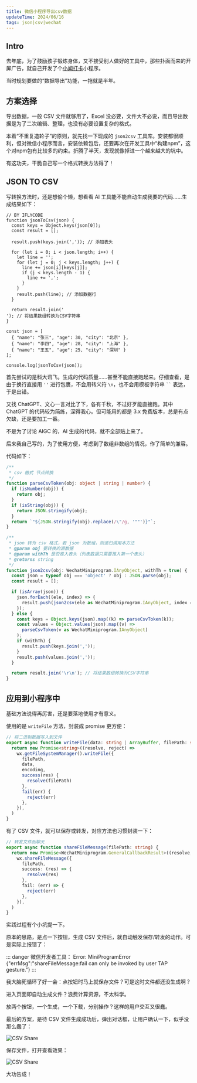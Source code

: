 ```yaml
---
title: 微信小程序导出csv数据
updateTime: 2024/06/16
tags: json|csv|wechat
---
```


## Intro
去年底，为了鼓励孩子锻炼身体，又不接受别人做好的工具中，那些扑面而来的开屏广告，就自己开发了个[小闻打卡](/CODES/punch-of-miniprogram.html)小程序。

当时规划要做的“数据导出”功能，一拖就是半年。

## 方案选择
导出数据，一般 CSV 文件就够用了，Excel 没必要，文件大不必说，而且导出数据是为了二次编辑、整理，也没有必要设置复杂的格式。

本着“不重复造轮子”的原则，就先找一下现成的 `json2csv` 工具库。安装都很顺利，但对微信小程序而言，安装依赖包后，还要再次在开发工具中“构建npm”，这个对npm包有比较多的约束。折腾了半天，发现就像掉进一个越来越大的坑中。

有这功夫，干脆自己写一个格式转换方法得了！

## JSON TO CSV
写转换方法时，还是想偷个懒，想看看 AI 工具能不能自动生成我要的代码……生成结果如下：

```javascript{19,20}
// BY IFLYCODE
function jsonToCsv(json) {
  const keys = Object.keys(json[0]);
  const result = [];

  result.push(keys.join(',')); // 添加表头

  for (let i = 0; i < json.length; i++) {
    let line = '';
    for (let j = 0; j < keys.length; j++) {
      line += json[i][keys[j]];
      if (j < keys.length - 1) {
        line += ',';
      }
    }
    result.push(line); // 添加数据行
  }

  return result.join('
'); // 将结果数组转换为CSV字符串
}

const json = [
  { "name": "张三", "age": 30, "city": "北京" },
  { "name": "李四", "age": 28, "city": "上海" },
  { "name": "王五", "age": 25, "city": "深圳" }
];

console.log(jsonToCsv(json));
```

首先尝试的是科大讯飞。生成的代码质量……甚至不能直接跑起来。仔细查看，是由于换行直接用 `''` 进行包裹，不会用转义符 `\n`，也不会用模板字符串 ` `` ` 表达，于是出错。

又找 ChatGPT、文心一言对比了下，各有千秋，不过好歹能直接跑。其中 ChatGPT 的代码较为简练，深得我心。但可能用的都是 3.x 免费版本，总是有点欠缺，还是要加工一番。

不是为了讨论 AIGC 的，AI 生成的代码，就不全部贴上来了。

后来我自己写的，为了使用方便，考虑到了数组非数组的情况，作了简单的兼容。

代码如下：

```typescript
/**
 * csv 格式 节点转换
 */
function parseCsvToken(obj: object | string | number) {
  if (isNumber(obj)) {
    return obj;
  }
  if (isString(obj)) {
    return JSON.stringify(obj);
  }
  return `"${JSON.stringify(obj).replace(/\"/g, '""')}"`;
}

/**
 * json 转为 csv 格式，若 json 为数组，则递归调用本方法
 * @param obj 要转换的源数据
 * @param withTh 是否推入表头（列表数据只需要推入第一个表头）
 * @returns string
 */
function json2csv(obj: WechatMiniprogram.IAnyObject, withTh = true) {
  const json = typeof obj === 'object' ? obj : JSON.parse(obj);
  const result = [];

  if (isArray(json)) {
    json.forEach((ele, index) => {
      result.push(json2csv(ele as WechatMiniprogram.IAnyObject, index === 0));
    });
  } else {
    const keys = Object.keys(json).map((k) => parseCsvToken(k));
    const values = Object.values(json).map((v) =>
      parseCsvToken(v as WechatMiniprogram.IAnyObject)
    );
    if (withTh) {
      result.push(keys.join(','));
    }
    result.push(values.join(','));
  }

  return result.join('\r\n'); // 将结果数组转换为CSV字符串
}
```

## 应用到小程序中
基础方法说得再厉害，还是要落地使用才有意义。

使用的是 `writeFile` 方法，封装成 promise 更方便：

```typescript
// 将二进制数据写入到文件
export async function writeFile(data: string | ArrayBuffer, filePath: string, encoding: FileEncoding = 'utf-8') {
  return new Promise<string>((resolve, reject) =>
    wx.getFileSystemManager().writeFile({
      filePath,
      data,
      encoding,
      success(res) {
        resolve(filePath)
      },
      fail(err) {
        reject(err)
      },
    }),
  )
}
```

有了 CSV 文件，就可以保存或转发，对应方法也习惯封装一下：

```typescript
// 转发文件到聊天
export async function shareFileMessage(filePath: string) {
  return new Promise<WechatMiniprogram.GeneralCallbackResult>((resolve, reject) =>
    wx.shareFileMessage({
      filePath,
      success: (res) => {
        resolve(res)
      },
      fail: (err) => {
        reject(err)
      },
    }),
  )
}
```

实践过程有个小坑提一下。

原本的思路，是点一下按钮，生成 CSV 文件后，就自动触发保存/转发的动作。可是实际上报错了：

::: danger 微信开发者工具：
Error: MiniProgramError
\{"errMsg":"shareFileMessage:fail can only be invoked by user TAP gesture."\}
:::

我大脑死循环了好一会：点按钮时马上就保存文件？可是这时文件都还没生成啊？

进入页面即自动生成文件？浪费计算资源，不太科学。

放两个按钮，一个生成，一个下载，分别操作？这样的用户交互又很蠢。

最后的方案，是待 CSV 文件生成成功后，弹出对话框，让用户确认一下，似乎没那么蠢了：

![CSV Share](/assets/docs/csv-share.png)

保存文件，打开查看效果：

![CSV Share](/assets/docs/csv-file.png)

大功告成！